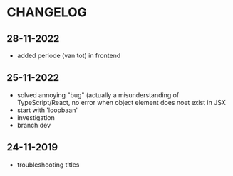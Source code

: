 # CHANGELOG


## 28-11-2022

- added periode (van tot) in frontend

## 25-11-2022

- solved annoying "bug" (actually a misunderstanding of TypeScript/React, no error when object element does noet exist in JSX
- start with 'loopbaan'
- investigation
- branch dev

## 24-11-2019

- troubleshooting titles
